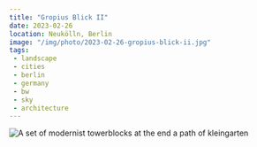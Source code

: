 ```yaml
---
title: "Gropius Blick II"
date: 2023-02-26
location: Neukölln, Berlin
image: "/img/photo/2023-02-26-gropius-blick-ii.jpg"
tags:
 - landscape
 - cities
 - berlin
 - germany
 - bw
 - sky
 - architecture
---
```


![A set of modernist towerblocks at the end a path of kleingarten](/img/photo/2023-02-26-gropius-blick-ii.jpg)
